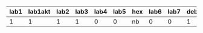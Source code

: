 | lab1 | lab1akt | lab2 | lab3 | lab4 | lab5 | hex | lab6 | lab7 | debug7 | lab8/9 | lab10 | lab11 | lab12 | lab13 |
|------|---------|------|------|------|------|-----|------|------|--------|--------|-------|-------|-------|-------|
|    1 |       1 |    1 |    1 |    0 |    0 | nb  |    0 |    0 |      1 |      0 |     0 |     0 |     0 | ?     |
